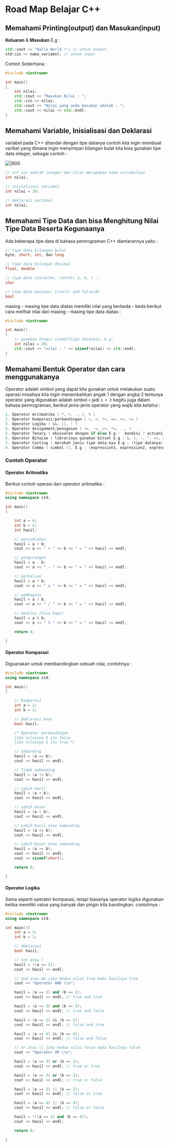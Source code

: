 # Road Map Belajar C++
## Memahami  Printing(output) dan Masukan(input)
**Keluaran** & **Masukan** E.g :
```cpp
std::cout << "Hallo World.!"; // untuk output
std:cin >> nama_variabel; // untuk input
```

Contoh Sederhana :
```cpp
#include <iostream>

int main()
{
	int nilai;
	std::cout << "Masukan Nilai : ";
	std::cin >> nilai;
	std::cout << "Nilai yang anda masukan adalah : ";
	std::cout << nilai << std::endl;
}
```

## Memahami Variable, Inisialisasi dan Deklarasi
variabel pada C++ ditandai dengan tipe datanya contoh kita ingin membuat varibel yang dimana ingin menyimpan bilangan bulat kita bisa gunakan tipe data integer, sebagai contoh : <br>

![|600](./images/variabel.png)<br>

```cpp
// int ini adalah integer dan nilai merupakan nama variabelnya
int nilai;

// inisialisasi variabel
int nilai = 20;

// deklarasi variabel
int nilai;
```

## Memahami Tipe Data dan bisa Menghitung Nilai Tipe Data Beserta Kegunaanya
Ada beberapa tipe data di bahasa pemrograman C++ diantarannya yaitu :

```cpp
// tipe data bilangan bulat
byte, short, int, dan long

// tipe data bilangan desimal
float, double

// tipe data character, contoh: a, b, c ..
char

// tipe data boolean: true(1) and false(0)
bool
```

masing - masing tipe data diatas memiliki nilai yang berbeda - beda berikut cara melihat nilai dari masing - masing tipe data diatas :

```cpp
#include <iostream>

int main()
{
	// gunakan fungsi sizeof(tipe datanya), E.g:
	int nilai = 20;
	std::cout << "nilai : " << sizeof(nilai) << std::endl;
}
```

## Memahami Bentuk Operator dan cara menggunakanya
Operator adalah simbol yang dapat kita gunakan untuk melakukan suatu operasi misalnya kita ingin menambahkan angak 1 dengan angka 2 tentunya operator yang digunakan adalah simbol `+` jadi `1 + 2` begitu juga dalam bahasa pemrograman, berikut jenis-jenis operator yang wajib kita ketahui :

```cpp
1. Operator Aritmatika ( *, +, -, /, % )
2. Operator Komparasi/perbandingan ( <, >, !=, ==, <=, >= )
3. Operator Logika ( &&, ||, ! )
4. Operator Assignment/penugasan ( +=, -=, /=, *=, ... )
5. Operator Tenary ( ekuivalen dengan if else E.g :  kondisi ? action1 : action2)
6. Operator Bitwise ( librarinya gunakan bitset E.g : &, |, ~, ^, <<, >> )
7. Operator Casting ( merubah jenis tipe data-nya E.g : (tipe datanya) variabelnya)
8. Operator Comma ( simbol (), E.g : (expression1, expression2, expression3, ....) )
```

### Contoh Operator
#### Operator Aritmatika

Berikut contoh operasi dari operator aritmatika :

```cpp
#include <iostream>
using namespace std;

int main()
{

	int a = 6;
	int b = 4;
	int hasil;

	// penjumlahan
	hasil = a + b;
	cout << a << " + " << b << " = " << hasil << endl;

	// pengurangan
	hasil = a - b;
	cout << a << " - " << b << " = " << hasil << endl;

	// perkalian
	hasil = a * b;
	cout << a << " x " << b << " = " << hasil << endl;

	// pembagian
	hasil = a / b;
	cout << a << " / " << b << " = " << hasil << endl;

	// modulus (Sisa bagi)
	hasil = a % b;
	cout << a << " % " << b << " = " << hasil << endl;

	return 0;

}
```

#### Operator Komparasi
Diguanakan untuk membandingkan sebuah nilai, contohnya :

```cpp
#include <iostream>
using namespace std;

int main()
{

	// Komparasi
	int a = 2;
	int b = 3;

	// deklarasi bool
	bool hasil;

	/* Operator perbandingan
	jika nilainya 0 itu false
	jika nilainya 1 itu true */

	// Sebanding
	hasil = (a == b);
	cout << hasil << endl;

	// Tidak sebanding
	hasil = (a != b);
	cout << hasil << endl;

	// Lebih kecil
	hasil = (a < b);
	cout << hasil << endl;

	// Lebih besar
	hasil = (a > b);
	cout << hasil << endl;

	// Lebih kecil atau sebanding
	hasil = (a <= b);
	cout << hasil << endl;

	// Lebih besar atau sebanding
	hasil = (a >= b);
	cout << hasil << endl;
	cout << sizeof(short);

	return 0;

}
```

#### Operator Logika
Sama seperti operator komparasi, tetapi biasanya operator logika digunakan ketika memiliki value yang banyak dan pingin kita bandingkan. contohnya :

```cpp
#include <iostream>
using namespace std;

int main(){
	int a = 3;
	int b = 2;

	// deklarasi
	bool hasil;

	// not atau !
	hasil = !(a == 3);
	cout << hasil << endl;

	// and atau && jika kedua nilai true maka hasilnya true
	cout << "Operator AND \\n";

	hasil = (a == 3) and (b == 2);
	cout << hasil << endl; // true and true

	hasil = (a == 3) and (b == 3);
	cout << hasil << endl; // true and false

	hasil = (a == 2) && (b == 2);
	cout << hasil << endl; // false and true

	hasil = (a == 4) && (b == 4);
	cout << hasil << endl; // false and false

	// or atau || jika kedua nilai false maka hasilnya false
	cout << "Operator OR \\n";

	hasil = (a == 3) or (b == 2);
	cout << hasil << endl; // true or true

	hasil = (a == 3) or (b == 3);
	cout << hasil << endl; // true or false

	hasil = (a == 2) || (b == 2);
	cout << hasil << endl; // false or true

	hasil = (a == 4) || (b == 4);
	cout << hasil << endl; // false or false

	hasil = !((a == 4) and (b == 4));
	cout << hasil << endl;

	return 0;

}
```